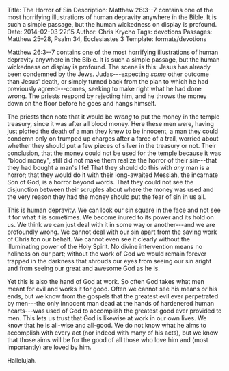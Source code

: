 Title: The Horror of Sin
Description: Matthew 26:3--7 contains one of the most horrifying illustrations of human depravity anywhere in the Bible. It is such a simple passage, but the human wickedness on display is profound.
Date: 2014-02-03 22:15
Author: Chris Krycho
Tags: devotions
Passages: Matthew 25–28, Psalm 34, Ecclesiastes 3
Template: formats/devotions

Matthew 26:3--7 contains one of the most horrifying illustrations of human depravity anywhere in the Bible. It is such a simple passage, but the human wickedness on display is profound. The scene is this: Jesus has already been condemned by the Jews. Judas---expecting *some* other outcome than Jesus' death, or simply turned back from the plan to which he had previously agreed---comes, seeking to make right what he had done wrong. The priests respond by rejecting him, and he throws the money down on the floor before he goes and hangs himself.

The priests then note that it would be *wrong* to put the money in the temple treasury, since it was after all blood money. Here these men were, having just plotted the death of a man they knew to be innocent, a man they could condemn only on trumped up charges after a farce of a trail, worried about whether they should put a few pieces of silver in the treasury or not. Their conclusion, that the money could not be used for the temple because it was "blood money", still did not make them realize the horror of their sin---that they had bought a man's life! That they should do this with *any* man is a horror; that they would do it with their long-awaited Messiah, the incarnate Son of God, is a horror beyond words. That they could not see the disjunction between their scruples about where the money was used and the very reason they had the money should put the fear of sin in us all.

This is human depravity. We can look our sin square in the face and not see it for what it is sometimes. We become inured to its power and its hold on us. We think we can just deal with it in some way or another---and we are profoundly wrong. We cannot deal with our sin apart from the saving work of Chris ton our behalf. We cannot even see it clearly without the illuminating power of the Holy Spirit. No divine intervention means no holiness on our part; without the work of God we would remain forever trapped in the darkness that shrouds our eyes from seeing our sin aright and from seeing our great and awesome God as he is.

Yet this is also the hand of God at work. So often God takes what men meant for evil and works it for good. Often we cannot see his means *or* his ends, but we know from the gospels that the greatest evil ever perpetrated by men---the only innocent man dead at the hands of hardenered human hearts---was used of God to accomplish the greatest good ever provided to men. This lets us trust that God is likewise at work in our own lives. We know that he is all-wise and all-good. We do not know what he aims to accomplish with every act (nor indeed with many of his acts), but we know that those aims will be for the good of all those who love him and (most importantly) are loved by him.

Hallelujah.